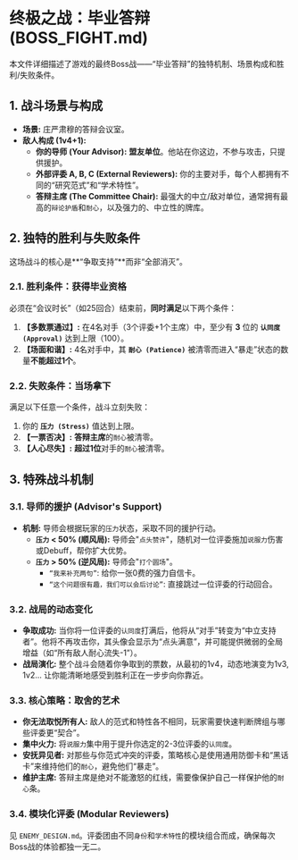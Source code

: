 # 终极之战：毕业答辩 (BOSS_FIGHT.md)

本文件详细描述了游戏的最终Boss战——“毕业答辩”的独特机制、场景构成和胜利/失败条件。

## 1. 战斗场景与构成

- **场景:** 庄严肃穆的答辩会议室。
- **敌人构成 (1v4+1):**
  - **你的导师 (Your Advisor):** **盟友单位**。他站在你这边，不参与攻击，只提供援护。
  - **外部评委 A, B, C (External Reviewers):** 你的主要对手，每个人都拥有不同的“研究范式”和“学术特性”。
  - **答辩主席 (The Committee Chair):** 最强大的中立/敌对单位，通常拥有最高的`辩论护盾`和`耐心`，以及强力的、中立性的牌库。

## 2. 独特的胜利与失败条件

这场战斗的核心是**“争取支持”**而非“全部消灭”。

### 2.1. 胜利条件：获得毕业资格
必须在“会议时长”（如25回合）结束前，**同时满足**以下两个条件：
1.  **【多数票通过】:** 在4名对手（3个评委+1个主席）中，至少有 **3** 位的 **`认同度 (Approval)`** 达到上限（100）。
2.  **【场面和谐】:** 4名对手中，其 **`耐心 (Patience)`** 被清零而进入“暴走”状态的数量**不能超过1个**。

### 2.2. 失败条件：当场拿下
满足以下任意一个条件，战斗立刻失败：
1.  你的 **`压力 (Stress)`** 值达到上限。
2.  **【一票否决】:** **答辩主席**的`耐心`被清零。
3.  **【人心尽失】:** **超过1位**对手的`耐心`被清零。

## 3. 特殊战斗机制

### 3.1. 导师的援护 (Advisor's Support)
- **机制:** 导师会根据玩家的`压力`状态，采取不同的援护行动。
    - **`压力` < 50% (顺风局):** 导师会"`点头赞许`"，随机对一位评委施加`说服力`伤害或Debuff，帮你扩大优势。
    - **`压力` > 50% (逆风局):** 导师会"`打个圆场`"。
        - `“我来补充两句”`: 给你一张0费的强力自信卡。
        - `“这个问题很有趣，我们可以会后讨论”`: 直接跳过一位评委的行动回合。

### 3.2. 战局的动态变化
- **争取成功:** 当你将一位评委的`认同度`打满后，他将从“对手”转变为“中立支持者”。他将不再攻击你，其头像会显示为“点头满意”，并可能提供微弱的全局增益（如“所有敌人耐心流失-1”）。
- **战局演化:** 整个战斗会随着你争取到的票数，从最初的1v4，动态地演变为1v3, 1v2... 让你能清晰地感受到胜利正在一步步向你靠近。

### 3.3. 核心策略：取舍的艺术
- **你无法取悦所有人:** 敌人的范式和特性各不相同，玩家需要快速判断牌组与哪些评委更“契合”。
- **集中火力:** 将`说服力`集中用于提升你选定的2-3位评委的`认同度`。
- **安抚异见者:** 对那些与你范式冲突的评委，策略核心是使用通用防御卡和“黑话卡”来维持他们的`耐心`，避免他们“暴走”。
- **维护主席:** 答辩主席是绝对不能激怒的红线，需要像保护自己一样保护他的`耐心`条。

### 3.4. 模块化评委 (Modular Reviewers)
见 `ENEMY_DESIGN.md`。评委团由不同`身份`和`学术特性`的模块组合而成，确保每次Boss战的体验都独一无二。 